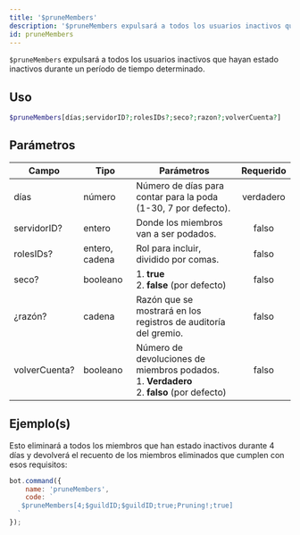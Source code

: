 ```yaml
---
title: '$pruneMembers'
description: '$pruneMembers expulsará a todos los usuarios inactivos que hayan estado inactivos durante un cierto tiempo.'
id: pruneMembers
---
```


`$pruneMembers` expulsará a todos los usuarios inactivos que hayan estado inactivos durante un período de tiempo determinado.

## Uso

```php
$pruneMembers[días;servidorID?;rolesIDs?;seco?;razon?;volverCuenta?]
```

## Parámetros

| Campo         | Tipo           | Parámetros                                                                                                        | Requerido |
| ------------- | -------------- | ----------------------------------------------------------------------------------------------------------------- |:---------:|
| días          | número         | Número de días para contar para la poda (1-30, 7 por defecto).                                                    | verdadero |
| servidorID?   | entero         | Donde los miembros van a ser podados.                                                                             |   falso   |
| rolesIDs?     | entero, cadena | Rol para incluir, dividido por comas.                                                                             |   falso   |
| seco?         | booleano       | 1. **true** <br /> 2. **false** (por defecto)                                                               |   falso   |
| ¿razón?       | cadena         | Razón que se mostrará en los registros de auditoría del gremio.                                                   |   falso   |
| volverCuenta? | booleano       | Número de devoluciones de miembros podados. <br /> 1. **Verdadero** <br /> 2. **falso** (por defecto) |   falso   |

## Ejemplo(s)

Esto eliminará a todos los miembros que han estado inactivos durante 4 días y devolverá el recuento de los miembros eliminados que cumplen con esos requisitos:

```javascript
bot.command({
    name: 'pruneMembers',
    code: `
   $pruneMembers[4;$guildID;$guildID;true;Pruning!;true]
  `
});
```